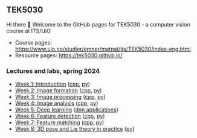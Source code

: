 ## TEK5030
Hi there 👋 Welcome to the GitHub pages for TEK5030 - a computer vision course at ITS/UiO

- Course pages: https://www.uio.no/studier/emner/matnat/its/TEK5030/index-eng.html
- Resource pages: https://tek5030.github.io/

### Lectures and labs, spring 2024

- [Week 1: Introduction][introduction] ([cpp][intro-lab], [py][intro-lab])
- [Week 2: Image formation][image-formation] ([cpp][formation-lab], [py][formation-lab])
- [Week 3: Image processing][image-processing] ([cpp][processing-cpp], [py][processing-py])
- [Week 4: Image analysis][image-analysis] ([cpp][analysis-cpp], [py][analysis-py])
- [Week 5: Deep learning][deep-learning] ([dnn applications][deep-learning-applications])
- [Week 6: Feature detection][feature-detection] ([cpp][features-cpp], [py][features-py])
- [Week 7: Feature matching][feature-matching] ([cpp][matching-cpp], [py][matching-py])
- [Week 8: 3D pose and Lie theory in practice][pose-in-practice] ([py][pose-py]) <!-- [cpp][pose-cpp],  -->

<!--
- [Week 9: Single-view geometry][single-view-geometry] ([cpp][single-view-cpp], [py][single-view-py])
- [Week 10: Stereo imaging][stereo-imaging] ([cpp][stereo-cpp], [py][stereo-py])
- [Week 11: Two-view geometry][two-view] ([cpp][two-view-cpp], [py][two-view-py])
- [Week 12: Multiple-view geometry][multi-view] ([exercises][multiview-excericises])
-->

[introduction]: https://www.uio.no/studier/emner/matnat/its/TEK5030/v24/lectures/01-introduction/index.html
[image-formation]: https://www.uio.no/studier/emner/matnat/its/TEK5030/v24/lectures/02-image-formation/index.html
[image-processing]: https://www.uio.no/studier/emner/matnat/its/TEK5030/v24/lectures/03-image-processing/index.html
[image-analysis]: https://www.uio.no/studier/emner/matnat/its/TEK5030/v24/lectures/04-image-analysis/index.html
[deep-learning]: https://www.uio.no/studier/emner/matnat/its/TEK5030/v24/lectures/05-deep-learning/index.html
[feature-detection]: https://www.uio.no/studier/emner/matnat/its/TEK5030/v24/lectures/06-feature-detection/index.html
[feature-matching]: https://www.uio.no/studier/emner/matnat/its/TEK5030/v24/lectures/07-feature-matching/index.html
[pose-in-practice]: https://www.uio.no/studier/emner/matnat/its/TEK5030/v24/lectures/08-3d-pose-and-lie-theory-in-practice/index.html
[single-view-geometry]: https://www.uio.no/studier/emner/matnat/its/TEK5030/v24/lectures/09-single-view-geometry/
[stereo-imaging]: https://www.uio.no/studier/emner/matnat/its/TEK5030/v24/lectures/10-stereo-imaging/
[two-view]: https://www.uio.no/studier/emner/matnat/its/TEK5030/v24/lectures/11-two-view-geometry/
[multi-view]: https://www.uio.no/studier/emner/matnat/its/TEK5030/v24/lectures/12-multiple-view-geometry/index.html

[intro-lab]: https://github.com/tek5030/lab-intro
[formation-lab]: https://github.com/tek5030/lab-transformations
[processing-cpp]: https://github.com/tek5030/lab-image-blending
[processing-py]: https://github.com/tek5030/lab-image-blending-py
[analysis-cpp]: https://github.com/tek5030/lab-segmentation
[analysis-py]: https://github.com/tek5030/lab-segmentation-py
[deep-learning-applications]: https://github.com/tek5030/lab-dnn
[deep-learning-with-torch]: https://github.com/sigmunjr/TEK5030_deep_learning_torch
[features-cpp]: https://github.com/tek5030/lab-corners
[features-py]: https://github.com/tek5030/lab-corners-py
[matching-cpp]: https://github.com/tek5030/lab-mosaic
[matching-py]: https://github.com/tek5030/lab-mosaic-py
[pose-cpp]: https://github.com/tek5030/lab-camera-pose
[pose-py]: https://github.com/tek5030/lab-camera-pose-py
[single-view-cpp]: https://github.com/tek5030/lab-pose-estimation
[single-view-py]: https://github.com/tek5030/lab-pose-estimation-py
[stereo-cpp]: https://github.com/tek5030/lab-stereo
[stereo-py]: https://github.com/tek5030/lab-stereo-py
[two-view-cpp]: https://github.com/tek5030/lab-simple-vo
[two-view-py]: https://github.com/tek5030/lab-simple-vo-py
[multiview-excericises]: https://www.uio.no/studier/emner/matnat/its/TEK5030/v24/lectures/12-multiple-view-geometry/index.html


<!--
## Hi there 👋

**Here are some ideas to get you started:**

🙋‍♀️ A short introduction - what is your organization all about?
🌈 Contribution guidelines - how can the community get involved?
👩‍💻 Useful resources - where can the community find your docs? Is there anything else the community should know?
🍿 Fun facts - what does your team eat for breakfast?
🧙 Remember, you can do mighty things with the power of [Markdown](https://docs.github.com/github/writing-on-github/getting-started-with-writing-and-formatting-on-github/basic-writing-and-formatting-syntax)
-->

